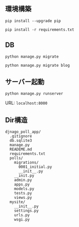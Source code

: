 ## 環境構築
`pip install --upgrade pip`

`pip install -r requirements.txt`

## DB
`python manage.py migrate`

`python manage.py migrate blog`

## サーバー起動
`python manage.py runserver`

URL:  `localhost:8000`

## Dir構造
```
djnago_poll_app/
  .gitignore
  db.sqlite3
  manage.py
  READEME.md
  requirements.txt
  polls/
    migrations/
      0001_initial.py
      __init__.py
    __init.py
    admin.py
    apps.py
    models.py
    tests.py
    views.py
  mysite/
    __init__.py
    settings.py
    urls.py
    wsgi.py 
```
